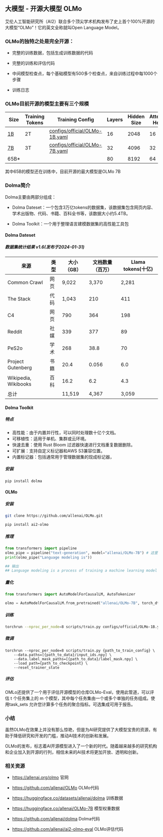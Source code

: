## 大模型 - 开源大模型 OLMo

艾伦人工智能研究所（AI2）联合多个顶尖学术机构发布了史上首个100%开源的大模型“OLMo”！它的英文全称就叫Open Language Model。

### OLMo的独特之处是**完全开源**：

- 完整的训练数据，包括生成训练数据的代码

- 完整的训练和评估代码

- 中间模型检查点，每个基础模型有500多个检查点，来自训练过程中每1000个步骤

- 训练日志

### OLMo目前开源的模型主要有三个规模

| Size | Training Tokens | Training Config | Layers | Hidden Size | Attention Heads |
|------|-----------------|-----------------|---------|-------------|-----------------|
| [1B](https://huggingface.co/allenai/OLMo-1B)   | 2T | [configs/official/OLMo-1B.yaml](https://github.com/allenai/OLMo/blob/main/configs/official/OLMo-1B.yaml) | 16 | 2048 | 16 |
| [7B](https://huggingface.co/allenai/OLMo-7B)   | 3T | [configs/official/OLMo-7B.yaml](https://github.com/allenai/OLMo/blob/main/configs/official/OLMo-7B.yaml) | 32 | 4096 | 32 |
| 65B*                                           |  |  | 80 | 8192 | 64 |

其中65B的模型还在训练中，目前开源的最大模型是OLMo 7B

### Dolma简介

Dolma主要由两部分组成：

- Dolma Dateset：一个包含3万亿tokens的数据集，该数据集包含网页内容、学术出版物、代码、书籍、百科全书等，该数据大小约5.4TB。

- Dolma Toolkit：一个用于整理语言建模数据集的高性能工具包

#### Dolma Dateset

##### 数据集统计结果 v1.6(发布于2024-01-31)

| 来源 | 类型 | 大小（GB）| 文档数量（百万） | Llama tokens(十亿)
|-----|------|---------|---------------|---------------|
| Common Crawl | 网页 | 9,022 | 3,370 |2,281|
| The Stack | 代码 | 1,043 | 210 |411|
| C4 | 网页 | 790 | 364 |198|
| Reddit | 社媒 | 339 | 377 |89|
| PeS2o | 学术 | 268 | 38.8 |70|
| Project Gutenberg | 书籍 | 20.4 | 0.056 |6.0|
| Wikipedia, Wikibooks | 百科 | 16.2 | 6.2 |4.3|
| 总计 | | 11,519 | 4,367 |3,059|

#### Dolma Toolkit

##### 特点
- 高性能：由于内置并行性，可以同时处理数十亿个文档。
- 可移植性：适用于单机、集群或云环境。
- 快速去重：使用 Rust Bloom 过滤器快速进行文档重复数据删除。
- 可扩展：支持自定义标记器和AWS S3兼容位置。
- 内置标记器：包括通常用于管理数据集的现成标记器，

##### 安装
~~~bash
pip install dolma
~~~

#### OLMo

##### 安装

~~~bash
git clone https://github.com/allenai/OLMo.git

pip install ai2-olmo
~~~

##### 推理

```python
from transformers import pipeline
olmo_pipe = pipeline("text-generation", model="allenai/OLMo-7B") # 这里可以直接指定自己的目录
print(olmo_pipe("Language modeling is"))

## 输出
## Language modeling is a process of training a machine learning model to learn from data...
```

##### 量化

```python
from transformers import AutoModelForCausalLM, AutoTokenizer

olmo = AutoModelForCausalLM.from_pretrained("allenai/OLMo-7B", torch_dtype=torch.float16, load_in_8bit=True)
```

##### 训练

~~~bash
torchrun --nproc_per_node=8 scripts/train.py configs/official/OLMo-1B.yaml
~~~

##### 微调

```
torchrun --nproc_per_node=8 scripts/train.py {path_to_train_config} \
    --data.paths=[{path_to_data}/input_ids.npy] \
    --data.label_mask_paths=[{path_to_data}/label_mask.npy] \
    --load_path={path_to_checkpoint} \
    --reset_trainer_state
```

##### 评估

OMLo还提供了一个用于评估开源模型的仓库OLMo-Eval，使用此管道，可以评估 t 个任务集上的 m 个模型，其中每个任务集由一个或多个单独的任务组成。使用task_sets 允许您计算多个任务的聚合指标。可选集成可用于报告。

### 小结

虽然OLMo在效果上并没有那么惊艳，但是为AI研究提供了大模型宝贵的资源，有助于降低研究和开发的门槛，推动AI技术的创新和发展。

OLMo的发布，标志着AI开源模型进入了一个新的时代。随着越来越多的研究机构和企业加入到开源的行列，相信未来的AI技术将更加开放、透明和创新。

### 相关资源

- https://allenai.org/olmo 官网

- https://github.com/allenai/OLMo OLMo代码

- https://huggingface.co/datasets/allenai/dolma 训练数据

- https://huggingface.co/allenai/OLMo-7B 模型权重数据

- https://github.com/allenai/dolma Dolma代码

- https://github.com/allenai/ai2-olmo-eval OLMo评估代码
